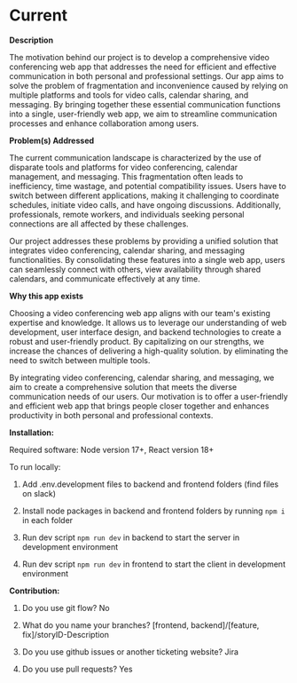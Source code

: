 # Current

**Description**

The motivation behind our project is to develop a comprehensive video conferencing web app that addresses the need for efficient and effective communication in both personal and professional settings. Our app aims to solve the problem of fragmentation and inconvenience caused by relying on multiple platforms and tools for video calls, calendar sharing, and messaging. By bringing together these essential communication functions into a single, user-friendly web app, we aim to streamline communication processes and enhance collaboration among users.

**Problem(s) Addressed**

The current communication landscape is characterized by the use of disparate tools and platforms for video conferencing, calendar management, and messaging. This fragmentation often leads to inefficiency, time wastage, and potential compatibility issues. Users have to switch between different applications, making it challenging to coordinate schedules, initiate video calls, and have ongoing discussions. Additionally, professionals, remote workers, and individuals seeking personal connections are all affected by these challenges.

Our project addresses these problems by providing a unified solution that integrates video conferencing, calendar sharing, and messaging functionalities. By consolidating these features into a single web app, users can seamlessly connect with others, view availability through shared calendars, and communicate effectively at any time.

**Why this app exists**

Choosing a video conferencing web app aligns with our team's existing expertise and knowledge. It allows us to leverage our understanding of web development, user interface design, and backend technologies to create a robust and user-friendly product. By capitalizing on our strengths, we increase the chances of delivering a high-quality solution. by eliminating the need to switch between multiple tools.

By integrating video conferencing, calendar sharing, and messaging, we aim to create a comprehensive solution that meets the diverse communication needs of our users. Our motivation is to offer a user-friendly and efficient web app that brings people closer together and enhances productivity in both personal and professional contexts.

**Installation:**

Required software:
Node version 17+,
React version 18+

To run locally:

1. Add .env.development files to backend and frontend folders (find files on slack)

2. Install node packages in backend and frontend folders by running `npm i` in each folder

3. Run dev script `npm run dev` in backend to start the server in development environment

4. Run dev script `npm run dev` in frontend to start the client in development environment

**Contribution:**

1. Do you use git flow?
   No

2. What do you name your branches?
   [frontend, backend]/[feature, fix]/storyID-Description

3. Do you use github issues or another ticketing website?
   Jira

4. Do you use pull requests?
   Yes
